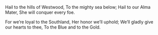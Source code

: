 Hail to the hills of Westwood,
To the mighty sea below;
Hail to our Alma Mater,
She will conquer every foe.

For we’re loyal to the Southland,
Her honor we’ll uphold;
We’ll gladly give our hearts to thee,
To the Blue and to the Gold.
